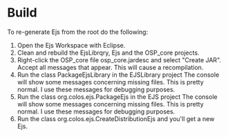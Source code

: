 # Build

To re-generate Ejs from the root do the following:

1. Open the Ejs Workspace with Eclipse.
2. Clean and rebuild the EjsLibrqry, Ejs and the OSP_core projects.
3. Right-click the OSP_core file osp_core.jardesc and select "Create JAR".
    Accept all messages that appear. This will cause a recompilation.
4. Run the class PackageEjsLibrary in the EJSLibrary project
    The console will show some messages concerning missing files. This is pretty normal.
    I use these messages for debugging purposes.
5. Run the class org.colos.ejs.PackageEjs in the EJS project
    The console will show some messages concerning missing files. This is pretty normal. 
    I use these messages for debugging purposes.
6. Run the class org.colos.ejs.CreateDistributionEjs and you'll get a new Ejs.


